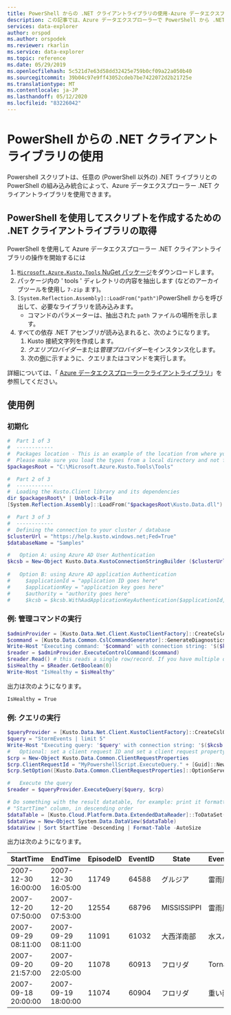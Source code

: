 ```yaml
---
title: PowerShell からの .NET クライアントライブラリの使用-Azure データエクスプローラー
description: この記事では、Azure データエクスプローラーで PowerShell から .NET クライアントライブラリを使用する方法について説明します。
services: data-explorer
author: orspod
ms.author: orspodek
ms.reviewer: rkarlin
ms.service: data-explorer
ms.topic: reference
ms.date: 05/29/2019
ms.openlocfilehash: 5c521d7e63d58dd32425e759b0cf09a22a050b40
ms.sourcegitcommit: 39b04c97e9ff43052cdeb7be7422072d2b21725e
ms.translationtype: MT
ms.contentlocale: ja-JP
ms.lasthandoff: 05/12/2020
ms.locfileid: "83226042"
---
```

# <a name="using-the-net-client-libraries-from-powershell"></a>PowerShell からの .NET クライアントライブラリの使用

Powershell スクリプトは、任意の (PowerShell 以外の) .NET ライブラリとの PowerShell の組み込み統合によって、Azure データエクスプローラー .NET クライアントライブラリを使用できます。

## <a name="getting-the-net-client-libraries-for-scripting-with-powershell"></a>PowerShell を使用してスクリプトを作成するための .NET クライアントライブラリの取得

PowerShell を使用して Azure データエクスプローラー .NET クライアントライブラリの操作を開始するには

1. [ `Microsoft.Azure.Kusto.Tools` NuGet パッケージ](https://www.nuget.org/packages/Microsoft.Azure.Kusto.Tools/)をダウンロードします。
1. パッケージ内の ' tools ' ディレクトリの内容を抽出します (などのアーカイブツールを使用し `7-zip` ます)。
1. `[System.Reflection.Assembly]::LoadFrom("path")`PowerShell からを呼び出して、必要なライブラリを読み込みます。 
    - コマンドのパラメーターは、抽出された `path` ファイルの場所を示します。
1. すべての依存 .NET アセンブリが読み込まれると、次のようになります。
   1. Kusto 接続文字列を作成します。
   1. *クエリプロバイダー*または*管理プロバイダー*をインスタンス化します。
   1. 次の[例](powershell.md#examples)に示すように、クエリまたはコマンドを実行します。

詳細については、「 [Azure データエクスプローラークライアントライブラリ](../netfx/about-kusto-data.md)」を参照してください。

## <a name="examples"></a>使用例

### <a name="initialization"></a>初期化

```powershell
#  Part 1 of 3
#  ------------
#  Packages location - This is an example of the location from where you extract the Microsoft.Azure.Kusto.Tools package.
#  Please make sure you load the types from a local directory and not from a remote share.
$packagesRoot = "C:\Microsoft.Azure.Kusto.Tools\Tools"

#  Part 2 of 3
#  ------------
#  Loading the Kusto.Client library and its dependencies
dir $packagesRoot\* | Unblock-File
[System.Reflection.Assembly]::LoadFrom("$packagesRoot\Kusto.Data.dll")

#  Part 3 of 3
#  ------------
#  Defining the connection to your cluster / database
$clusterUrl = "https://help.kusto.windows.net;Fed=True"
$databaseName = "Samples"

#   Option A: using Azure AD User Authentication
$kcsb = New-Object Kusto.Data.KustoConnectionStringBuilder ($clusterUrl, $databaseName)
 
#   Option B: using Azure AD application Authentication
#     $applicationId = "application ID goes here"
#     $applicationKey = "application key goes here"
#     $authority = "authority goes here"
#     $kcsb = $kcsb.WithAadApplicationKeyAuthentication($applicationId, $applicationKey, $authority)
```

### <a name="example-running-an-admin-command"></a>例: 管理コマンドの実行

```powershell
$adminProvider = [Kusto.Data.Net.Client.KustoClientFactory]::CreateCslAdminProvider($kcsb)
$command = [Kusto.Data.Common.CslCommandGenerator]::GenerateDiagnosticsShowCommand()
Write-Host "Executing command: '$command' with connection string: '$($kcsb.ToString())'"
$reader = $adminProvider.ExecuteControlCommand($command)
$reader.Read() # this reads a single row/record. If you have multiple ones returned, you can read in a loop 
$isHealthy = $Reader.GetBoolean(0)
Write-Host "IsHealthy = $isHealthy"
```

出力は次のようになります。
```
IsHealthy = True
```

### <a name="example-running-a-query"></a>例: クエリの実行

```powershell
$queryProvider = [Kusto.Data.Net.Client.KustoClientFactory]::CreateCslQueryProvider($kcsb)
$query = "StormEvents | limit 5"
Write-Host "Executing query: '$query' with connection string: '$($kcsb.ToString())'"
#   Optional: set a client request ID and set a client request property (e.g. Server Timeout)
$crp = New-Object Kusto.Data.Common.ClientRequestProperties
$crp.ClientRequestId = "MyPowershellScript.ExecuteQuery." + [Guid]::NewGuid().ToString()
$crp.SetOption([Kusto.Data.Common.ClientRequestProperties]::OptionServerTimeout, [TimeSpan]::FromSeconds(30))

#   Execute the query
$reader = $queryProvider.ExecuteQuery($query, $crp)

# Do something with the result datatable, for example: print it formatted as a table, sorted by the 
# "StartTime" column, in descending order
$dataTable = [Kusto.Cloud.Platform.Data.ExtendedDataReader]::ToDataSet($reader).Tables[0]
$dataView = New-Object System.Data.DataView($dataTable)
$dataView | Sort StartTime -Descending | Format-Table -AutoSize
```

出力は次のようになります。

|StartTime           |EndTime             |EpisodeID |EventID |State          |EventType         |InjuriesDirect |InjuriesIndirect |DeathsDirect |DeathsIndirect
|---------           |-------             |--------- |------- |-----          |---------         |-------------- |---------------- |------------ |--------------
|2007-12-30 16:00:00 |2007-12-30 16:05:00 |    11749 |  64588 |グルジア        |雷雨風 |             0 |               0 |           0 |             0
|2007-12-20 07:50:00 |2007-12-20 07:53:00 |    12554 |  68796 |MISSISSIPPI    |雷雨風 |             0 |               0 |           0 |             0
|2007-09-29 08:11:00 |2007-09-29 08:11:00 |    11091 |  61032 |大西洋南部 |水スパウト       |             0 |               0 |           0 |             0
|2007-09-20 21:57:00 |2007-09-20 22:05:00 |    11078 |  60913 |フロリダ        |Tornado           |             0 |               0 |           0 |             0
|2007-09-18 20:00:00 |2007-09-19 18:00:00 |    11074 |  60904 |フロリダ        |重い雨        |             0 |               0 |           0 |             0
